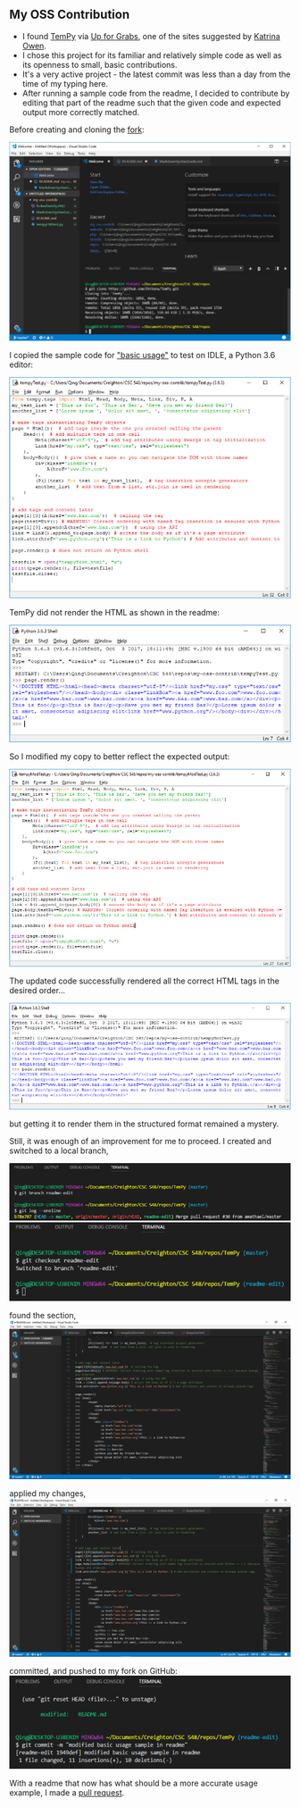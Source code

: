 ## My OSS Contribution

- I found [TemPy](https://github.com/Hrabal/TemPy) via [Up for Grabs](http://up-for-grabs.net/#/), one of the sites suggested by [Katrina Owen](https://github.com/collections/choosing-projects).
- I chose this project for its familiar and relatively simple code as well as its openness to small, basic contributions.
- It's a very active project - the latest commit was less than a day from the time of my typing here.
- After running a sample code from the readme, I decided to contribute by editing that part of the readme such that the given code and expected output more correctly matched.

Before creating and cloning the [fork](https://github.com/SYctonu/TemPy):

![cloned fork](/images/clonedFork.PNG)

I copied the sample code for ["basic usage"](https://github.com/SYctonu/TemPy#basic-usage) to test on IDLE, a Python 3.6 editor:

![sample code test](/images/sampleCodeTest.PNG)

TemPy did not render the HTML as shown in the readme:

![actual render](/images/sampleRender.PNG)

So I modified my copy to better reflect the expected output:

![updated code](/images/modifiedCode.PNG)

The updated code successfully rendered all the correct HTML tags in the desired order...

![new render](/images/modRender.PNG)

but getting it to render them in the structured format remained a mystery.

Still, it was enough of an improvement for me to proceed.
I created and switched to a local branch,

![readme-edit branch](/images/branch.PNG)
![switch](/images/switchedBranch.PNG)

found the section,
![before](/images/beforeEdit.PNG)

applied my changes,
![after](/images/afterEdit.PNG)

committed, and pushed to my fork on GitHub:
![commit](/images/commit.PNG)

With a readme that now has what should be a more accurate usage example, I made a [pull request](https://github.com/Hrabal/TemPy/pull/32).